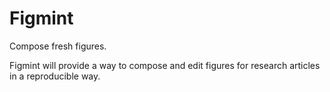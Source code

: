 # Figmint

Compose fresh figures.

Figmint will provide a way to compose and edit figures for research articles in a reproducible way.

